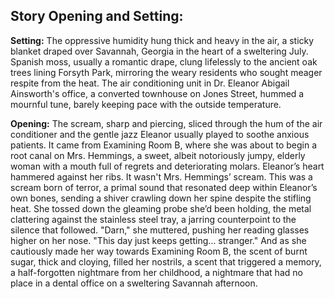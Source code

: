 ## Story Opening and Setting:

**Setting:** The oppressive humidity hung thick and heavy in the air, a sticky blanket draped over Savannah, Georgia in the heart of a sweltering July. Spanish moss, usually a romantic drape, clung lifelessly to the ancient oak trees lining Forsyth Park, mirroring the weary residents who sought meager respite from the heat. The air conditioning unit in Dr. Eleanor Abigail Ainsworth's office, a converted townhouse on Jones Street, hummed a mournful tune, barely keeping pace with the outside temperature.

**Opening:** The scream, sharp and piercing, sliced through the hum of the air conditioner and the gentle jazz Eleanor usually played to soothe anxious patients. It came from Examining Room B, where she was about to begin a root canal on Mrs. Hemmings, a sweet, albeit notoriously jumpy, elderly woman with a mouth full of regrets and deteriorating molars. Eleanor’s heart hammered against her ribs. It wasn't Mrs. Hemmings’ scream. This was a scream born of terror, a primal sound that resonated deep within Eleanor’s own bones, sending a shiver crawling down her spine despite the stifling heat. She tossed down the gleaming probe she’d been holding, the metal clattering against the stainless steel tray, a jarring counterpoint to the silence that followed. "Darn," she muttered, pushing her reading glasses higher on her nose. "This day just keeps getting… stranger." And as she cautiously made her way towards Examining Room B, the scent of burnt sugar, thick and cloying, filled her nostrils, a scent that triggered a memory, a half-forgotten nightmare from her childhood, a nightmare that had no place in a dental office on a sweltering Savannah afternoon.
